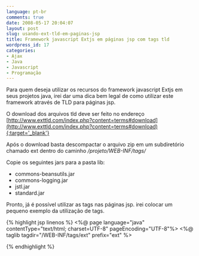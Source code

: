 ```yaml
---
language: pt-br
comments: true
date: 2008-05-17 20:04:07
layout: post
slug: usando-ext-tld-em-paginas-jsp
title: Framework javascript Extjs em páginas jsp com tags tld
wordpress_id: 17
categories:
- Ajax
- Java
- Javascript
- Programação
---
```


Para quem deseja utilizar os recursos do framework javascript Extjs em seus projetos java, irei dar uma dica bem legal de como utilizar este framework através de TLD para páginas jsp.

O download dos arquivos tld deve ser feito no endereço [http://www.exttld.com/index.php?content=terms#download](http://www.exttld.com/index.php?content=terms#download){:target='_blank'}

Após o download basta descompactar o arquivo zip em um subdiretório chamado ext dentro do caminho _/projeto/WEB-INF/tags/_

Copie os seguintes jars para a pasta lib:

* commons-beansutils.jar
* commons-logging.jar
* jstl.jar
* standard.jar

Pronto, já é possível utilizar as tags nas páginas jsp. irei colocar um pequeno exemplo da utilização de tags.

{% highlight jsp linenos %}
<%@ page language="java" contentType="text/html; charset=UTF-8" pageEncoding="UTF-8"%>
<%@ taglib tagdir="/WEB-INF/tags/ext" prefix="ext" %>

<html>
<head>
  <meta http-equiv="Content-Type" content="text/html; charset=UTF-8">
  <title></title>
</meta>
</head>
<body>
  <ext :body debug="true" loadingMask="true"></ext>
  <ext :viewport layout="table"></ext>
  <ext :form.formPanel width="400" title="Cadastro">
    <ext :form.textField fieldLabel="Nome" name="nome"/>
    <ext :form.numberField fieldLabel="Idade" name="idade" value="0"/>
    <ext :form.timeField fieldLabel="Hora Cadastro" name="hora"/>
    <ext :datePicker id="Data" format="d/m/y"/>
    <ext :button type="submit" text="Enviar" id="enviar" />
  </ext>
</body>
</html>
{% endhighlight %}